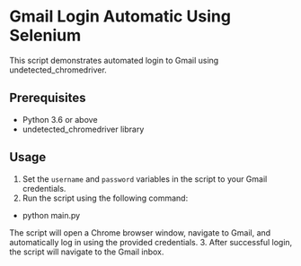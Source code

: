 # Gmail Login Automatic Using Selenium
This script demonstrates automated login to Gmail using undetected_chromedriver.

## Prerequisites

- Python 3.6 or above
- undetected_chromedriver library

## Usage

1. Set the `username` and `password` variables in the script to your Gmail credentials.
2. Run the script using the following command:
- python main.py

The script will open a Chrome browser window, navigate to Gmail, and automatically log in using the provided credentials.
3. After successful login, the script will navigate to the Gmail inbox.



